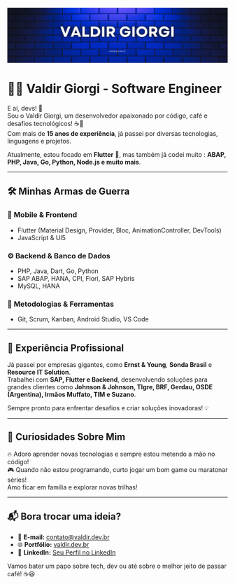 ![Banner](https://github.com/ValdirGiorgi/ValdirGiorgi/blob/main/banner.png?raw=true)


# 👨‍💻 Valdir Giorgi - Software Engineer  

E aí, devs! 👋  
Sou o Valdir Giorgi, um desenvolvedor apaixonado por código, café e desafios tecnológicos! ☕🚀  
Com mais de **15 anos de experiência**, já passei por diversas tecnologias, linguagens e projetos.  

Atualmente, estou focado em **Flutter** 💙, mas também já codei muito : 
**ABAP, PHP, Java, Go, Python, Node.js e muito mais**.  

---

## 🛠️ Minhas Armas de Guerra  

### 📱 **Mobile & Frontend**  
- Flutter (Material Design, Provider, Bloc, AnimationController, DevTools)  
- JavaScript & UI5  

### ⚙️ **Backend & Banco de Dados**  
- PHP, Java, Dart, Go, Python  
- SAP ABAP, HANA, CPI, Fiori, SAP Hybris  
- MySQL, HANA  

### 🚀 **Metodologias & Ferramentas**  
- Git, Scrum, Kanban, Android Studio, VS Code  

---

## 💼 Experiência Profissional  

Já passei por empresas gigantes, como **Ernst & Young**, **Sonda Brasil** e **Resource IT Solution**.  
Trabalhei com **SAP, Flutter e Backend**, desenvolvendo soluções para grandes clientes como **Johnson & Johnson, TIgre, BRF, Gerdau, OSDE (Argentina), Irmãos Muffato, TIM e Suzano**.  

Sempre pronto para enfrentar desafios e criar soluções inovadoras! 💡  

---

## 📢 Curiosidades Sobre Mim  

🔥 Adoro aprender novas tecnologias e sempre estou metendo a mão no código!  
🎮 Quando não estou programando, curto jogar um bom game ou maratonar séries!  
Amo ficar em família e explorar novas trilhas!  

---

## 📬 Bora trocar uma ideia?  

- 📩 **E-mail:** contato@valdir.dev.br  
- 🌐 **Portfólio:** [valdir.dev.br](https://valdir.dev.br) 
- 🔗 **LinkedIn:** [Seu Perfil no LinkedIn](https://www.linkedin.com/in/valdirgiorgi)  

Vamos bater um papo sobre tech, dev ou até sobre o melhor jeito de passar café! ☕😆  
